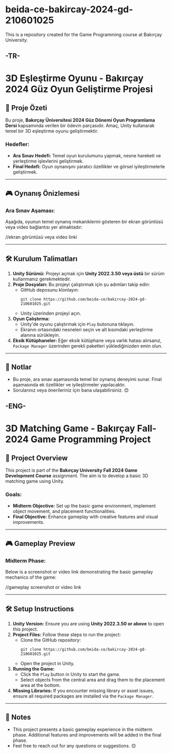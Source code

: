 # beida-ce-bakircay-2024-gd-210601025
This is a repository created for the Game Programming course at Bakırçay University.

## -TR-
# 3D Eşleştirme Oyunu - Bakırçay 2024 Güz Oyun Geliştirme Projesi
## 🎯 Proje Özeti
Bu proje, **Bakırçay Üniversitesi 2024 Güz Dönemi Oyun Programlama Dersi** kapsamında verilen bir ödevin parçasıdır. Amaç, Unity kullanarak temel bir 3D eşleştirme oyunu geliştirmektir. 

### Hedefler:
- **Ara Sınav Hedefi:** Temel oyun kurulumunu yapmak, nesne hareketi ve yerleştirme işlevlerini geliştirmek.
- **Final Hedefi:** Oyun oynanışını yaratıcı özellikler ve görsel iyileştirmelerle geliştirmek.

---

## 🎮 Oynanış Önizlemesi
### Ara Sınav Aşaması:
Aşağıda, oyunun temel oynanış mekaniklerini gösteren bir ekran görüntüsü veya video bağlantısı yer almaktadır:

//ekran görüntüsü veya video linki

---

## 🛠️ Kurulum Talimatları
1. **Unity Sürümü:** Projeyi açmak için **Unity 2022.3.50 veya üstü** bir sürüm kullanmanız gerekmektedir.
2. **Proje Dosyaları:** Bu projeyi çalıştırmak için şu adımları takip edin:
   - GitHub deposunu klonlayın:  
     ```
     git clone https://github.com/beida-ce/bakircay-2024-gd-210601025.git
     ```
   - Unity üzerinden projeyi açın.
3. **Oyun Çalıştırma:** 
   - Unity'de oyunu çalıştırmak için `Play` butonuna tıklayın.
   - Ekranın ortasındaki nesneleri seçin ve alt kısımdaki yerleştirme alanına sürükleyin.
4. **Eksik Kütüphaneler:** Eğer eksik kütüphane veya varlık hatası alırsanız, `Package Manager` üzerinden gerekli paketleri yüklediğinizden emin olun.

---

## 📌 Notlar
- Bu proje, ara sınav aşamasında temel bir oynanış deneyimi sunar. Final aşamasında ek özellikler ve iyileştirmeler yapılacaktır.
- Sorularınız veya önerileriniz için bana ulaşabilirsiniz. 😊



## -ENG-
# 3D Matching Game - Bakırçay Fall-2024 Game Programming Project

## 🎯 Project Overview
This project is part of the **Bakırçay University Fall 2024 Game Development Course** assignment. The aim is to develop a basic 3D matching game using Unity.

### Goals:
- **Midterm Objective:** Set up the basic game environment, implement object movement, and placement functionalities.
- **Final Objective:** Enhance gameplay with creative features and visual improvements.

---

## 🎮 Gameplay Preview
### Midterm Phase:
Below is a screenshot or video link demonstrating the basic gameplay mechanics of the game:

//gameplay screenshot or video link

---

## 🛠️ Setup Instructions
1. **Unity Version:** Ensure you are using **Unity 2022.3.50 or above** to open this project.
2. **Project Files:** Follow these steps to run the project:
   - Clone the GitHub repository:  
     ```
     git clone https://github.com/beida-ce/bakircay-2024-gd-210601025.git
     ```
   - Open the project in Unity.
3. **Running the Game:**
   - Click the `Play` button in Unity to start the game.
   - Select objects from the central area and drag them to the placement area at the bottom.
4. **Missing Libraries:** If you encounter missing library or asset issues, ensure all required packages are installed via the `Package Manager`.

---

## 📌 Notes
- This project presents a basic gameplay experience in the midterm phase. Additional features and improvements will be added in the final phase.
- Feel free to reach out for any questions or suggestions. 😊

